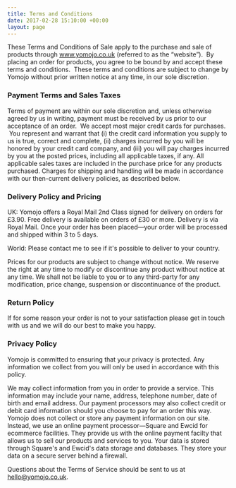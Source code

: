 ```yaml
---
title: Terms and Conditions
date: 2017-02-28 15:10:00 +00:00
layout: page
---
```


These Terms and Conditions of Sale apply to the purchase and sale of products through www.yomojo.co.uk (referred to as the “website”).  By placing an order for products, you agree to be bound by and accept these terms and conditions.  These terms and conditions are subject to change by Yomojo without prior written notice at any time, in our sole discretion.

### Payment Terms and Sales Taxes

Terms of payment are within our sole discretion and, unless otherwise agreed by us in writing, payment must be received by us prior to our acceptance of an order.  We accept most major credit cards for purchases.  You represent and warrant that (i) the credit card information you supply to us is true, correct and complete, (ii) charges incurred by you will be honored by your credit card company, and (iii) you will pay charges incurred by you at the posted prices, including all applicable taxes, if any. All applicable sales taxes are included in the purchase price for any products purchased. Charges for shipping and handling will be made in accordance with our then-current delivery policies, as described below.

### Delivery Policy and Pricing

UK: Yomojo offers a Royal Mail 2nd Class signed for delivery on orders for £3.90. Free delivery is available on orders of £30 or more. Delivery is via Royal Mail. Once your order has been placed—your order will be processed and shipped within 3 to 5 days.

World: Please contact me to see if it's possible to deliver to your country.

Prices for our products are subject to change without notice.
We reserve the right at any time to modify or discontinue any product without notice at any time.
We shall not be liable to you or to any third-party for any modification, price change, suspension or discontinuance of the product.

### Return Policy

If for some reason your order is not to your satisfaction please get in touch with us and we will do our best to make you happy.

### Privacy Policy

Yomojo is committed to ensuring that your privacy is protected. Any information we collect from you will only be used in accordance with this policy.

We may collect information from you in order to provide a service. This information may include your name, address, telephone number, date of birth and email address. Our payment processors may also collect credit or debit card information should you choose to pay for an order this way. Yomojo does not collect or store any payment information on our site. Instead, we use an online payment processor—Square and Ewcid for ecommerce facilities. They provide us with the online payment facilty that allows us to sell our products and services to you.
Your data is stored through Square's and Ewcid's data storage and databases. They store your data on a secure server behind a firewall.

Questions about the Terms of Service should be sent to us at hello@yomojo.co.uk.